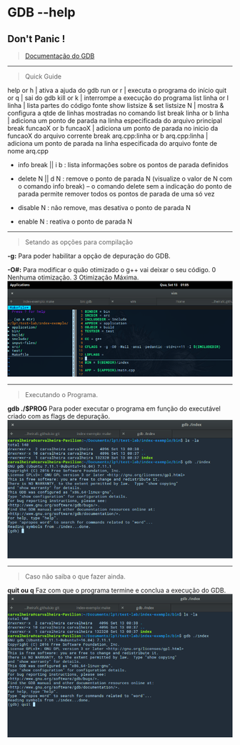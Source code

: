 # GDB --help
## Don't Panic !
> [Documentação do GDB](https://www.gnu.org/software/gdb/)

_______________________
> Quick Guide

help or h                              | ativa a ajuda do gdb
run or r                               | executa o programa do início
quit or q                              | sai do gdb
kill or k                              | interrompe a execução do programa
list linha or l linha                  | lista partes do código fonte
show listsize & set listsize N         | mostra & configura a qtde de linhas mostradas no comando list
break linha or b linha                 | adiciona um ponto de parada na linha especificada do arquivo principal
break funcaoX or b funcaoX             | adiciona um ponto de parada no inicio da funcaoX do arquivo corrente
break arq.cpp:linha or b arq.cpp:linha | adiciona um ponto de parada na linha especificada do arquivo
fonte de nome arq.cpp

* info break || i b : lista informações sobre os pontos de parada definidos

* delete N || d N : remove o ponto de parada N (visualize o valor de N com o comando info break) – o
comando delete sem a indicação do ponto de parada permite remover todos os pontos de parada de
uma só vez

* disable N : não remove, mas desativa o ponto de parada N

* enable N : reativa o ponto de parada N

______________________________
> Setando as opções para compilação

**-g:** Para poder habilitar a opção de depuração do GDB.

**-O#:** Para modificar o quão otimizado o g++ vai deixar o seu código. 0 Nenhuma otimização. 3 Otimização Máxima. 
![flag](https://raw.githubusercontent.com/carvalheirafc/carvalheirafc.github.io/master/screen-shots/flag.png)

______________________

> Executando o Programa.

**gdb ./$PROG** Para poder executar o programa em função do executável criado com as flags de depuração.
![execution](https://raw.githubusercontent.com/carvalheirafc/carvalheirafc.github.io/master/screen-shots/executing.png)


_____________________

> Caso não saiba o que fazer ainda.

**quit ou q** Faz com que o programa termine e conclua a execução do GDB.
![quit](https://raw.githubusercontent.com/carvalheirafc/carvalheirafc.github.io/master/screen-shots/quit.png)
